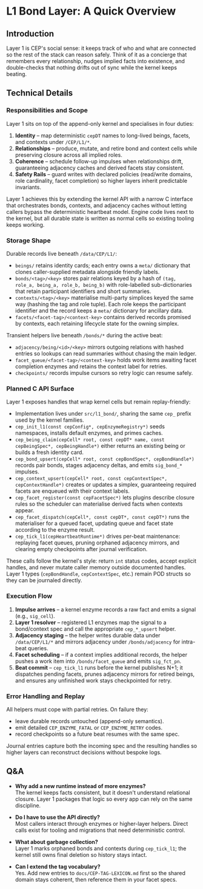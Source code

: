 # L1 Bond Layer: A Quick Overview

## Introduction
Layer 1 is CEP's social sense: it keeps track of who and what are connected so the rest of the stack can reason safely. Think of it as a concierge that remembers every relationship, nudges implied facts into existence, and double-checks that nothing drifts out of sync while the kernel keeps beating.

## Technical Details
### Responsibilities and Scope
Layer 1 sits on top of the append-only kernel and specialises in four duties:
1. **Identity** – map deterministic `cepDT` names to long-lived beings, facets, and contexts under `/CEP/L1/*`.
2. **Relationships** – produce, mutate, and retire bond and context cells while preserving closure across all implied roles.
3. **Coherence** – schedule follow-up impulses when relationships drift, guaranteeing adjacency caches and derived facets stay consistent.
4. **Safety Rails** – guard writes with declared policies (read/write domains, role cardinality, facet completion) so higher layers inherit predictable invariants.

Layer 1 achieves this by extending the kernel API with a narrow C interface that orchestrates bonds, contexts, and adjacency caches without letting callers bypass the deterministic heartbeat model. Engine code lives next to the kernel, but all durable state is written as normal cells so existing tooling keeps working.

### Storage Shape
Durable records live beneath `/data/CEP/L1/`:
- `beings/` retains identity cards; each entry owns a `meta/` dictionary that clones caller-supplied metadata alongside friendly labels.
- `bonds/<tag>/<key>` stores pair relations keyed by a hash of `(tag, role_a, being_a, role_b, being_b)` with role-labelled sub-dictionaries that retain participant identifiers and short summaries.
- `contexts/<tag>/<key>` materialise multi-party simplices keyed the same way (hashing the tag and role tuple). Each role keeps the participant identifier and the record keeps a `meta/` dictionary for ancillary data.
- `facets/<facet-tag>/<context-key>` contains derived records promised by contexts, each retaining lifecycle state for the owning simplex.

Transient helpers live beneath `/bonds/*` during the active beat:
- `adjacency/being/<id>/<key>` mirrors outgoing relations with hashed entries so lookups can read summaries without chasing the main ledger.
- `facet_queue/<facet-tag>/<context-key>` holds work items awaiting facet completion enzymes and retains the context label for retries.
- `checkpoints/` records impulse cursors so retry logic can resume safely.

### Planned C API Surface
Layer 1 exposes handles that wrap kernel cells but remain replay-friendly:
- Implementation lives under `src/l1_bond/`, sharing the same `cep_` prefix used by the kernel families.
- `cep_init_l1(const cepConfig*, cepEnzymeRegistry*)` seeds namespaces, installs default enzymes, and primes caches.
- `cep_being_claim(cepCell* root, const cepDT* name, const cepBeingSpec*, cepBeingHandle*)` either returns an existing being or builds a fresh identity card.
- `cep_bond_upsert(cepCell* root, const cepBondSpec*, cepBondHandle*)` records pair bonds, stages adjacency deltas, and emits `sig_bond_*` impulses.
- `cep_context_upsert(cepCell* root, const cepContextSpec*, cepContextHandle*)` creates or updates a simplex, guaranteeing required facets are enqueued with their context labels.
- `cep_facet_register(const cepFacetSpec*)` lets plugins describe closure rules so the scheduler can materialise derived facts when contexts appear.
- `cep_facet_dispatch(cepCell*, const cepDT*, const cepDT*)` runs the materialiser for a queued facet, updating queue and facet state according to the enzyme result.
- `cep_tick_l1(cepHeartbeatRuntime*)` drives per-beat maintenance: replaying facet queues, pruning orphaned adjacency mirrors, and clearing empty checkpoints after journal verification.

These calls follow the kernel's style: return `int` status codes, accept explicit handles, and never mutate caller memory outside documented handles. Layer 1 types (`cepBondHandle`, `cepContextSpec`, etc.) remain POD structs so they can be journaled directly.

### Execution Flow
1. **Impulse arrives** – a kernel enzyme records a raw fact and emits a signal (e.g., `sig_cell`).
2. **Layer 1 resolver** – registered L1 enzymes map the signal to a bond/context spec and call the appropriate `cep_*_upsert` helper.
3. **Adjacency staging** – the helper writes durable data under `/data/CEP/L1/*` and mirrors adjacency under `/bonds/adjacency` for intra-beat queries.
4. **Facet scheduling** – if a context implies additional records, the helper pushes a work item into `/bonds/facet_queue` and emits `sig_fct_pn`.
5. **Beat commit** – `cep_tick_l1` runs before the kernel publishes N+1; it dispatches pending facets, prunes adjacency mirrors for retired beings, and ensures any unfinished work stays checkpointed for retry.

### Error Handling and Replay
All helpers must cope with partial retries. On failure they:
- leave durable records untouched (append-only semantics).
- emit detailed `CEP_ENZYME_FATAL` or `CEP_ENZYME_RETRY` codes.
- record checkpoints so a future beat resumes with the same spec.

Journal entries capture both the incoming spec and the resulting handles so higher layers can reconstruct decisions without bespoke logs.

## Q&A
- **Why add a new runtime instead of more enzymes?**  
  The kernel keeps facts consistent, but it doesn't understand relational closure. Layer 1 packages that logic so every app can rely on the same discipline.

- **Do I have to use the API directly?**  
  Most callers interact through enzymes or higher-layer helpers. Direct calls exist for tooling and migrations that need deterministic control.

- **What about garbage collection?**  
  Layer 1 marks orphaned bonds and contexts during `cep_tick_l1`; the kernel still owns final deletion so history stays intact.

- **Can I extend the tag vocabulary?**  
  Yes. Add new entries to `docs/CEP-TAG-LEXICON.md` first so the shared domain stays coherent, then reference them in your facet specs.
